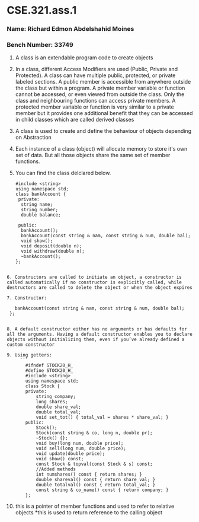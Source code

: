 # CSE.321.ass.1
### Name: Richard Edmon Abdelshahid Moines
### Bench Number: 33749

1. A class is an extendable program code to create objects

2. In a class, different Access Modifiers are used (Public, Private and Protected). A class can have multiple public, protected, or private labeled sections. A public member is accessible from anywhere outside the class but within a program. A private member variable or function cannot be accessed, or even viewed from outside the class. Only the class and neighbouring functions can access private members. A protected member variable or function is very similar to a private member but it provides one additional benefit that they can be accessed in child classes which are called derived classes

3. A class is used to create and define the behaviour of objects depending on Abstraction

4. Each instance of a class (object) will allocate memory to store it's own set of data. But all those objects share the same set of member functions.

5. You can find the class delclared below.
     ```
     #include <string>
     using namespace std;
     class bankAccount {
      private:
       string name;
       string number;
       double balance;

      public:
       bankAccount();
       bankAccount(const string & nam, const string & num, double bal);
       void show();
       void deposit(double n);
       void withdraw(double n);
       ~bankAccount();
     };
```

6. Constructors are called to initiate an object, a constructor is called automatically if no constructor is explicitly called, while destructors are called to delete the object or when the object expires

7. Constructor:
```
       bankAccount(const string & nam, const string & num, double bal);
     };
```

8. A default constructor either has no arguments or has defaults for all the arguments. Having a default constructor enables you to declare objects without initializing them, even if you’ve already defined a custom constructor

9. Using getters:
     ```
       #ifndef STOCK20_H_
       #define STOCK20_H_
       #include <string>
       using namespace std;
       class Stock {
       private:
           string company;
           long shares;
           double share_val;
           double total_val;
           void set_tot() { total_val = shares * share_val; }
       public:
           Stock();
           Stock(const string & co, long n, double pr);
           ~Stock() {};
           void buy(long num, double price);
           void sell(long num, double price);
           void update(double price);
           void show() const;
           const Stock & topval(const Stock & s) const;
           //Added methods
           int numshares() const { return shares; }
           double shareval() const { return share_val; }
           double totalval() const { return total_val; }
           const string & co_name() const { return company; }
       };
```


10. this is a pointer of member functions and used to refer to relative objects
    *this is used to return reference to the calling object
